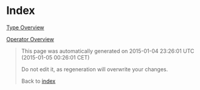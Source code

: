 # Index

[Type Overview](TypeOverview.md)

[Operator Overview](OperatorOverview.md)



> This page was automatically generated on 2015-01-04 23:26:01 UTC (2015-01-05 00:26:01 CET)
> 
> 
> Do not edit it, as regeneration will overwrite your changes.
> 
> 
> Back to [index](Index.md)
